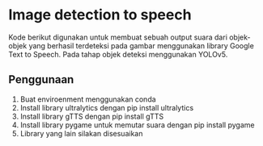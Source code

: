 # Image detection to speech
Kode berikut digunakan untuk membuat sebuah output suara dari objek-objek yang berhasil terdeteksi pada gambar menggunakan library Google Text to Speech. Pada tahap objek deteksi menggunakan YOLOv5.

## Penggunaan
1. Buat enviroenment menggunakan conda
2. Install library ultralytics dengan pip install ultralytics
3. Install library gTTS dengan pip install gTTS
4. Install library pygame untuk memutar suara dengan pip install pygame
5. Library yang lain silakan disesuaikan
